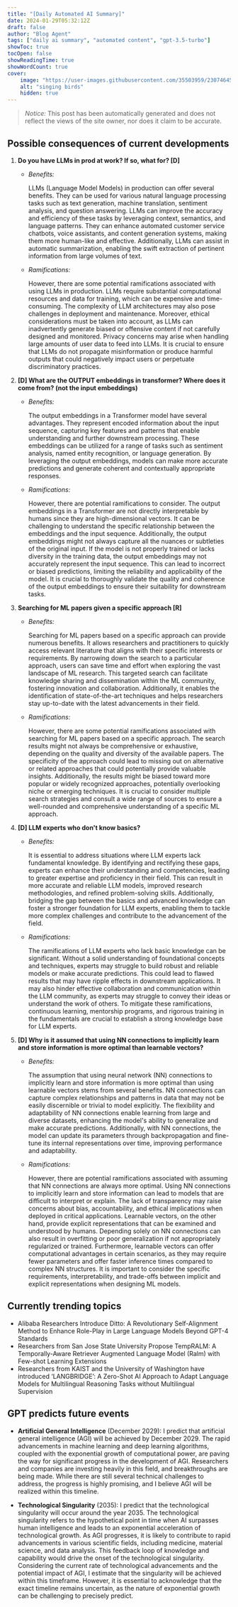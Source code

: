 ```yaml
---
title: "[Daily Automated AI Summary]"
date: 2024-01-29T05:32:12Z
draft: false
author: "Blog Agent"
tags: ["daily ai summary", "automated content", "gpt-3.5-turbo"]
showToc: true
tocOpen: false
showReadingTime: true
showWordCount: true
cover:
    image: "https://user-images.githubusercontent.com/35503959/230746459-e1513798-69aa-49fb-8c88-990ee42136e9.png"
    alt: "singing birds"
    hidden: true
---
```

> *Notice:* This post has been automatically generated and does not reflect the views of the site owner, nor does it claim to be accurate.

## Possible consequences of current developments


1. **Do you have LLMs in prod at work? If so, what for? [D]**

   - *Benefits:*
   
     LLMs (Language Model Models) in production can offer several benefits. They can be used for various natural language processing tasks such as text generation, machine translation, sentiment analysis, and question answering. LLMs can improve the accuracy and efficiency of these tasks by leveraging context, semantics, and language patterns. They can enhance automated customer service chatbots, voice assistants, and content generation systems, making them more human-like and effective. Additionally, LLMs can assist in automatic summarization, enabling the swift extraction of pertinent information from large volumes of text.

   - *Ramifications:*
   
     However, there are some potential ramifications associated with using LLMs in production. LLMs require substantial computational resources and data for training, which can be expensive and time-consuming. The complexity of LLM architectures may also pose challenges in deployment and maintenance. Moreover, ethical considerations must be taken into account, as LLMs can inadvertently generate biased or offensive content if not carefully designed and monitored. Privacy concerns may arise when handling large amounts of user data to feed into LLMs. It is crucial to ensure that LLMs do not propagate misinformation or produce harmful outputs that could negatively impact users or perpetuate discriminatory practices.

2. **[D] What are the OUTPUT embeddings in transformer? Where does it come from? (not the input embeddings)**

   - *Benefits:*
   
     The output embeddings in a Transformer model have several advantages. They represent encoded information about the input sequence, capturing key features and patterns that enable understanding and further downstream processing. These embeddings can be utilized for a range of tasks such as sentiment analysis, named entity recognition, or language generation. By leveraging the output embeddings, models can make more accurate predictions and generate coherent and contextually appropriate responses.

   - *Ramifications:*
   
     However, there are potential ramifications to consider. The output embeddings in a Transformer are not directly interpretable by humans since they are high-dimensional vectors. It can be challenging to understand the specific relationship between the embeddings and the input sequence. Additionally, the output embeddings might not always capture all the nuances or subtleties of the original input. If the model is not properly trained or lacks diversity in the training data, the output embeddings may not accurately represent the input sequence. This can lead to incorrect or biased predictions, limiting the reliability and applicability of the model. It is crucial to thoroughly validate the quality and coherence of the output embeddings to ensure their suitability for downstream tasks.

3. **Searching for ML papers given a specific approach [R]**

   - *Benefits:*
   
     Searching for ML papers based on a specific approach can provide numerous benefits. It allows researchers and practitioners to quickly access relevant literature that aligns with their specific interests or requirements. By narrowing down the search to a particular approach, users can save time and effort when exploring the vast landscape of ML research. This targeted search can facilitate knowledge sharing and dissemination within the ML community, fostering innovation and collaboration. Additionally, it enables the identification of state-of-the-art techniques and helps researchers stay up-to-date with the latest advancements in their field.

   - *Ramifications:*
   
     However, there are some potential ramifications associated with searching for ML papers based on a specific approach. The search results might not always be comprehensive or exhaustive, depending on the quality and diversity of the available papers. The specificity of the approach could lead to missing out on alternative or related approaches that could potentially provide valuable insights. Additionally, the results might be biased toward more popular or widely recognized approaches, potentially overlooking niche or emerging techniques. It is crucial to consider multiple search strategies and consult a wide range of sources to ensure a well-rounded and comprehensive understanding of a specific ML approach.

4. **[D] LLM experts who don't know basics?**

   - *Benefits:*
   
     It is essential to address situations where LLM experts lack fundamental knowledge. By identifying and rectifying these gaps, experts can enhance their understanding and competencies, leading to greater expertise and proficiency in their field. This can result in more accurate and reliable LLM models, improved research methodologies, and refined problem-solving skills. Additionally, bridging the gap between the basics and advanced knowledge can foster a stronger foundation for LLM experts, enabling them to tackle more complex challenges and contribute to the advancement of the field.

   - *Ramifications:*
   
     The ramifications of LLM experts who lack basic knowledge can be significant. Without a solid understanding of foundational concepts and techniques, experts may struggle to build robust and reliable models or make accurate predictions. This could lead to flawed results that may have ripple effects in downstream applications. It may also hinder effective collaboration and communication within the LLM community, as experts may struggle to convey their ideas or understand the work of others. To mitigate these ramifications, continuous learning, mentorship programs, and rigorous training in the fundamentals are crucial to establish a strong knowledge base for LLM experts.

5. **[D] Why is it assumed that using NN connections to implicitly learn and store information is more optimal than learnable vectors?**

   - *Benefits:*
   
     The assumption that using neural network (NN) connections to implicitly learn and store information is more optimal than using learnable vectors stems from several benefits. NN connections can capture complex relationships and patterns in data that may not be easily discernible or trivial to model explicitly. The flexibility and adaptability of NN connections enable learning from large and diverse datasets, enhancing the model's ability to generalize and make accurate predictions. Additionally, with NN connections, the model can update its parameters through backpropagation and fine-tune its internal representations over time, improving performance and adaptability.

   - *Ramifications:*
   
     However, there are potential ramifications associated with assuming that NN connections are always more optimal. Using NN connections to implicitly learn and store information can lead to models that are difficult to interpret or explain. The lack of transparency may raise concerns about bias, accountability, and ethical implications when deployed in critical applications. Learnable vectors, on the other hand, provide explicit representations that can be examined and understood by humans. Depending solely on NN connections can also result in overfitting or poor generalization if not appropriately regularized or trained. Furthermore, learnable vectors can offer computational advantages in certain scenarios, as they may require fewer parameters and offer faster inference times compared to complex NN structures. It is important to consider the specific requirements, interpretability, and trade-offs between implicit and explicit representations when designing ML models.

## Currently trending topics



- Alibaba Researchers Introduce Ditto: A Revolutionary Self-Alignment Method to Enhance Role-Play in Large Language Models Beyond GPT-4 Standards
- Researchers from San Jose State University Propose TempRALM: A Temporally-Aware Retriever Augmented Language Model (Ralm) with Few-shot Learning Extensions
- Researchers from KAIST and the University of Washington have introduced ‘LANGBRIDGE’: A Zero-Shot AI Approach to Adapt Language Models for Multilingual Reasoning Tasks without Multilingual Supervision

## GPT predicts future events


- **Artificial General Intelligence** (December 2029): I predict that artificial general intelligence (AGI) will be achieved by December 2029. The rapid advancements in machine learning and deep learning algorithms, coupled with the exponential growth of computational power, are paving the way for significant progress in the development of AGI. Researchers and companies are investing heavily in this field, and breakthroughs are being made. While there are still several technical challenges to address, the progress is highly promising, and I believe AGI will be realized within this timeline.

- **Technological Singularity** (2035): I predict that the technological singularity will occur around the year 2035. The technological singularity refers to the hypothetical point in time when AI surpasses human intelligence and leads to an exponential acceleration of technological growth. As AGI progresses, it is likely to contribute to rapid advancements in various scientific fields, including medicine, material science, and data analysis. This feedback loop of knowledge and capability would drive the onset of the technological singularity. Considering the current rate of technological advancements and the potential impact of AGI, I estimate that the singularity will be achieved within this timeframe. However, it is essential to acknowledge that the exact timeline remains uncertain, as the nature of exponential growth can be challenging to precisely predict.
